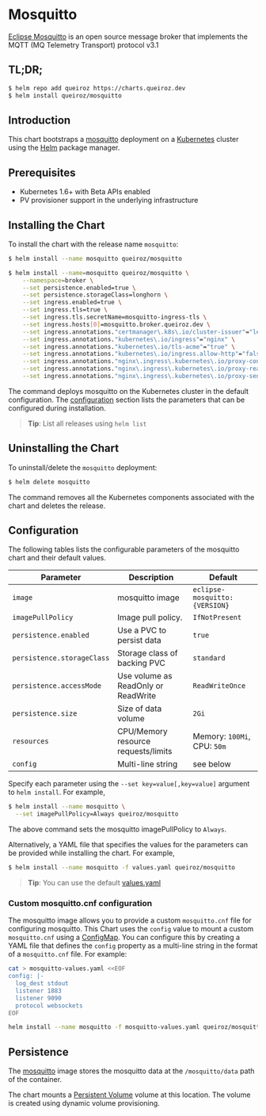 # Mosquitto

[Eclipse Mosquitto](https://mosquitto.org) is an open source message broker that implements the MQTT (MQ Telemetry Transport) protocol v3.1


## TL;DR;

```bash
$ helm repo add queiroz https://charts.queiroz.dev
$ helm install queiroz/mosquitto
```

## Introduction

This chart bootstraps a [mosquitto](https://hub.docker.com/_/eclipse-mosquitto) deployment on a [Kubernetes](http://kubernetes.io) cluster using the [Helm](https://helm.sh) package manager.

## Prerequisites

- Kubernetes 1.6+ with Beta APIs enabled
- PV provisioner support in the underlying infrastructure

## Installing the Chart

To install the chart with the release name `mosquitto`:

```bash
$ helm install --name mosquitto queiroz/mosquitto

$ helm install --name=mosquitto queiroz/mosquitto \
    --namespace=broker \
    --set persistence.enabled=true \
    --set persistence.storageClass=longhorn \
    --set ingress.enabled=true \
    --set ingress.tls=true \
    --set ingress.tls.secretName=mosquitto-ingress-tls \
    --set ingress.hosts[0]=mosquitto.broker.queiroz.dev \
    --set ingress.annotations."certmanager\.k8s\.io/cluster-issuer"="letsencrypt-prod" \
    --set ingress.annotations."kubernetes\.io/ingress"="nginx" \
    --set ingress.annotations."kubernetes\.io/tls-acme"="true" \
    --set ingress.annotations."kubernetes\.io/ingress.allow-http"="false" \
    --set ingress.annotations."nginx\.ingress\.kubernetes\.io/proxy-connect-timeout"="30" \
    --set ingress.annotations."nginx\.ingress\.kubernetes\.io/proxy-read-timeout"="1800" \
    --set ingress.annotations."nginx\.ingress\.kubernetes\.io/proxy-send-timeout"="1800"
```

The command deploys mosquitto on the Kubernetes cluster in the default configuration. The [configuration](#configuration) section lists the parameters that can be configured during installation.

> **Tip**: List all releases using `helm list`

## Uninstalling the Chart

To uninstall/delete the `mosquitto` deployment:

```bash
$ helm delete mosquitto
```

The command removes all the Kubernetes components associated with the chart and deletes the release.

## Configuration

The following tables lists the configurable parameters of the mosquitto chart and their default values.

|         Parameter          |                Description                 |                   Default                  |
|----------------------------|--------------------------------------------|--------------------------------------------|
| `image`                    | mosquitto image                            | `eclipse-mosquitto:{VERSION}`              |
| `imagePullPolicy`          | Image pull policy.                         | `IfNotPresent`                             |
| `persistence.enabled`      | Use a PVC to persist data                  | `true`                                     |
| `persistence.storageClass` | Storage class of backing PVC               | `standard`                                 |
| `persistence.accessMode`   | Use volume as ReadOnly or ReadWrite        | `ReadWriteOnce`                            |
| `persistence.size`         | Size of data volume                        | `2Gi`                                      |
| `resources`                | CPU/Memory resource requests/limits        | Memory: `100Mi`, CPU: `50m`                |
| `config`                   | Multi-line string                          | see below                                  |

Specify each parameter using the `--set key=value[,key=value]` argument to `helm install`. For example,

```bash
$ helm install --name mosquitto \
  --set imagePullPolicy=Always queiroz/mosquitto
```

The above command sets the mosquitto imagePullPolicy to `Always`.

Alternatively, a YAML file that specifies the values for the parameters can be provided while installing the chart. For example,

```bash
$ helm install --name mosquitto -f values.yaml queiroz/mosquitto
```

> **Tip**: You can use the default [values.yaml](values.yaml)


### Custom mosquitto.cnf configuration

The mosquitto image allows you to provide a custom `mosquitto.cnf` file for configuring mosquitto.
This Chart uses the `config` value to mount a custom `mosquitto.cnf` using a [ConfigMap](http://kubernetes.io/docs/user-guide/configmap/).
You can configure this by creating a YAML file that defines the `config` property as a multi-line string in the format of a `mosquitto.cnf` file.
For example:

```sh
cat > mosquitto-values.yaml <<EOF
config: |-
  log_dest stdout
  listener 1883
  listener 9090 
  protocol websockets
EOF

helm install --name mosquitto -f mosquitto-values.yaml queiroz/mosquitto
```

## Persistence

The [mosquitto](https://hub.docker.com/_/eclipse-mosquitto) image stores the mosquitto data at the `/mosquitto/data` path of the container.

The chart mounts a [Persistent Volume](https://kubernetes.io/docs/user-guide/persistent-volumes/) volume at this location. The volume is created using dynamic volume provisioning.
